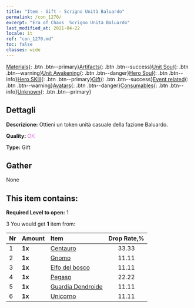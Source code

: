 ```yaml
---
title: "Item - Gift - Scrigno Unità Baluardo"
permalink: /con_1270/
excerpt: "Era of Chaos  Scrigno Unità Baluardo"
last_modified_at: 2021-04-22
locale: it
ref: "con_1270.md"
toc: false
classes: wide
---
```

 [Materials](/ItemsIT/){: .btn .btn--primary}[Artifacts](/ItemsIT/Artifacts/){: .btn .btn--success}[Unit Soul](/ItemsIT/UnitSoul/){: .btn .btn--warning}[Unit Awakening](/ItemsIT/UnitAwakening/){: .btn .btn--danger}[Hero Soul](/ItemsIT/HeroSoul/){: .btn .btn--info}[Hero SKill](/ItemsIT/HeroSkill/){: .btn .btn--primary}[Gift](/ItemsIT/Gift/){: .btn .btn--success}[Event related](/ItemsIT/Events/){: .btn .btn--warning}[Avatars](/ItemsIT/Avatars/){: .btn .btn--danger}[Consumables](/ItemsIT/Consumables/){: .btn .btn--info}[Unknown](/ItemsIT/Unknown/){: .btn .btn--primary}

## Dettagli
 **Descrizione:** Ottieni un token unità casuale della fazione Baluardo.

 **Quality:** <span style="color: #DA70D6">OK</span>

 **Type:** Gift

## Gather

  None

## This item contains:

 **Required Level to open:** 1

 3 You would get **1** item  from:

  | Nr | Amount |     Item    | Drop Rate,% |
  |:---|:-------|:------------|:---------:|
  | 1 |  **1x** | [Centauro](/it/Items/unt_199/) | 33.33 | 
  | 2 |  **1x** | [Gnomo](/it/Items/unt_200/) | 11.11 | 
  | 3 |  **1x** | [Elfo del bosco](/it/Items/unt_201/) | 11.11 | 
  | 4 |  **1x** | [Pegaso](/it/Items/unt_202/) | 22.22 | 
  | 5 |  **1x** | [Guardia Dendroide](/it/Items/unt_203/) | 11.11 | 
  | 6 |  **1x** | [Unicorno](/it/Items/unt_204/) | 11.11 | 
